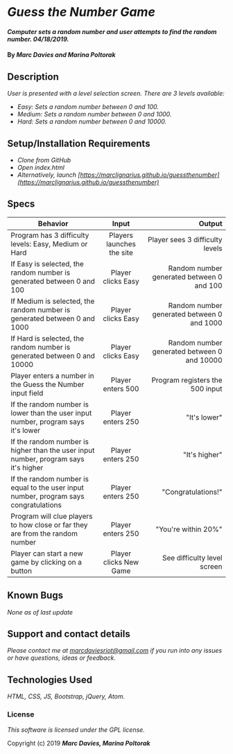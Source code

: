 # _Guess the Number Game_

#### _Computer sets a random number and user attempts to find the random number. 04/18/2019._

#### By _**Marc Davies and Marina Poltorak**_

## Description

_User is presented with a level selection screen. There are 3 levels available:_

* _Easy: Sets a random number between 0 and 100._
* _Medium: Sets a random number between 0 and 1000._
* _Hard: Sets a random number between 0 and 10000._

## Setup/Installation Requirements

* _Clone from GitHub_
* _Open index.html_
* _Alternatively, launch [https://marclignarius.github.io/guessthenumber](https://marclignarius.github.io/guessthenumber)_

## Specs

| Behavior | Input | Output |
| ------------- |:-------------:| -----:|
| Program has 3 difficulty levels: Easy, Medium or Hard | Players launches the site | Player sees 3 difficulty levels | Easy, Medium or Hard |
| If Easy is selected, the random number is generated between 0 and 100 | Player clicks Easy | Random number generated between 0 and 100 |
| If Medium is selected, the random number is generated between 0 and 1000 | Player clicks Easy | Random number generated between 0 and 1000 |
| If Hard is selected, the random number is generated between 0 and 10000 | Player clicks Easy | Random number generated between 0 and 10000 |
| Player enters a number in the Guess the Number input field | Player enters 500 | Program registers the 500 input |
| If the random number is lower than the user input number, program says it's lower | Player enters 250 | "It's lower" |
| If the random number is higher than the user input number, program says it's higher | Player enters 250 | "It's higher" |
| If the random number is equal to the user input number, program says congratulations | Player enters 250 | "Congratulations!" |
| Program will clue players to how close or far they are from the random number | Player enters 250 | "You're within 20%" |
| Player can start a new game by clicking on a button | Player clicks New Game | See difficulty level screen |

## Known Bugs

_None as of last update_

## Support and contact details

_Please contact me at marcdaviesriot@gmail.com if you run into any issues or have questions, ideas or feedback._

## Technologies Used

_HTML, CSS, JS, Bootstrap, jQuery, Atom._

### License

*This software is licensed under the GPL license.*

Copyright (c) 2019 **_Marc Davies, Marina Poltorak_**
